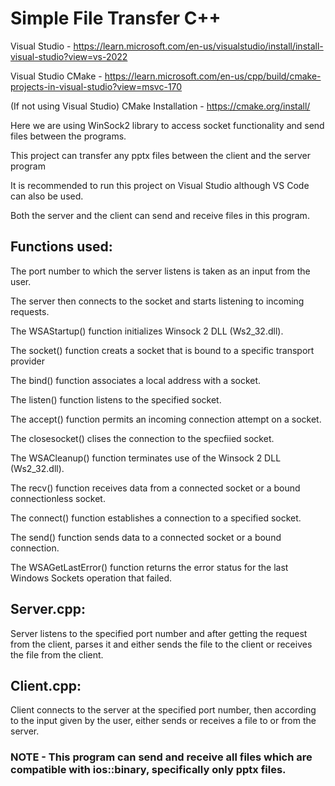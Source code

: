 # Simple File Transfer C++

Visual Studio - https://learn.microsoft.com/en-us/visualstudio/install/install-visual-studio?view=vs-2022

Visual Studio CMake - https://learn.microsoft.com/en-us/cpp/build/cmake-projects-in-visual-studio?view=msvc-170

(If not using Visual Studio) CMake Installation - https://cmake.org/install/

Here we are using WinSock2 library to access socket functionality and send files between the programs.

This project can transfer any pptx files between the client and the server program

It is recommended to run this project on Visual Studio although VS Code can also be used.

Both the server and the client can send and receive files in this program.

## Functions used: 

The port number to which the server listens is taken as an input from the user. 

The server then connects to the socket and starts listening to incoming requests. 

The WSAStartup() function initializes Winsock 2 DLL (Ws2_32.dll).

The socket() function creats a socket that is bound to a specific transport provider

The bind() function associates a local address with a socket.

The listen() function listens to the specified socket.

The accept() function permits an incoming connection attempt on a socket.

The closesocket() clises the connection to the specfiied socket.

The WSACleanup() function terminates use of the Winsock 2 DLL (Ws2_32.dll).

The recv() function receives data from a connected socket or a bound connectionless socket.

The connect() function establishes a connection to a specified socket.

The send() function sends data to a connected socket or a bound connection.

The WSAGetLastError() function returns the error status for the last Windows Sockets operation that failed.


## Server.cpp:

Server listens to the specified port number and after getting the request from the client, parses it and either sends the file to the client or receives the file from the client.

## Client.cpp:

Client connects to the server at the specified port number, then according to the input given by the user, either sends or receives a file to or from the server.

### NOTE - This program can send and receive all files which are compatible with ios::binary, specifically only pptx files.





